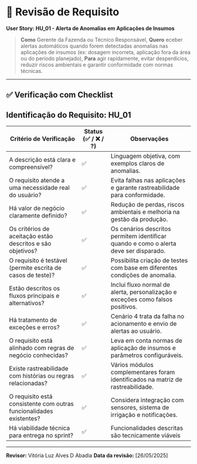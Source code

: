 # 🧪 Revisão de Requisito

**User Story: HU_01 - Alerta de Anomalias em Aplicações de Insumos**

> **Como** Gerente da Fazenda ou Técnico Responsável, 
> **Quero** eceber alertas automáticos quando forem detectadas anomalias nas aplicações de insumos (ex: dosagem incorreta, aplicação fora da área ou do período planejado),
> **Para** agir rapidamente, evitar desperdícios, reduzir riscos ambientais e garantir conformidade com normas técnicas.

---

## ✅ Verificação com Checklist

**Identificação do Requisito:** HU_01
--------------------------------------------------------------------------------------------------------------
| Critério de Verificação                                              | Status (✅ / ❌ / ?) | Observações |
|----------------------------------------------------------------------|-----------------------|-------------|
| A descrição está clara e compreensível?                              |           ✅            | Linguagem objetiva, com exemplos claros de anomalias.|
| O requisito atende a uma necessidade real do usuário?                |           ✅            | Evita falhas nas aplicações e garante rastreabilidade para conformidade.|
| Há valor de negócio claramente definido?                             |           ✅            | Redução de perdas, riscos ambientais e melhoria na gestão da produção.|
| Os critérios de aceitação estão descritos e são objetivos?           |           ✅            | Os cenários descritos permitem identificar quando e como o alerta deve ser disparado.|
| O requisito é testável (permite escrita de casos de teste)?          |           ✅            | Possibilita criação de testes com base em diferentes condições de anomalia.|
| Estão descritos os fluxos principais e alternativos?                 |           ✅            | Inclui fluxo normal de alerta, personalização e exceções como falsos positivos.|
| Há tratamento de exceções e erros?                                   |           ✅            | Cenário 4 trata da falha no acionamento e envio de alertas ao usuário.|
| O requisito está alinhado com regras de negócio conhecidas?          |           ✅            | Leva em conta normas de aplicação de insumos e parâmetros configuráveis.|
| Existe rastreabilidade com histórias ou regras relacionadas?         |           ✅            | Vários módulos complementares foram identificados na matriz de rastreabilidade.|
| O requisito está consistente com outras funcionalidades existentes?  |           ✅            | Considera integração com sensores, sistema de irrigação e notificações.|
| Há viabilidade técnica para entrega no sprint?                       |           ✅            |Funcionalidades descritas são tecnicamente viáveis|
--------------------------------------------------------------------------------------------------------------

**Revisor:** Vitória Luz Alves D Abadia
**Data da revisão:** [26/05/2025]